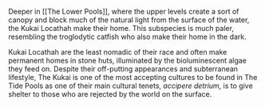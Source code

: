 Deeper in [[The Lower Pools]], where the upper levels create a sort of canopy and block much of the natural light from the surface of the water, the Kukai Locathah make their home. This subspecies is much paler, resembling the troglodytic catfish who also make their home in the dark. 

Kukai Locathah are the least nomadic of their race and often make permanent homes in stone huts, illuminated by the bioluminescent algae they feed on. Despite their off-putting appearances and subterranean lifestyle, The Kukai is one of the most accepting cultures to be found in The Tide Pools as one of their main cultural tenets, *accipere detrium*, is to give shelter to those who are rejected by the world on the surface.